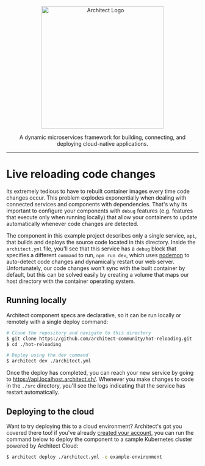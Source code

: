 <p align="center">
  <picture>
    <source media="(prefers-color-scheme: dark)" srcset="https://cdn.architect.io/logo/horizontal-inverted.png">
    <source media="(prefers-color-scheme: light)" srcset="https://cdn.architect.io/logo/horizontal.png">
    <img width="320" alt="Architect Logo" src="https://cdn.architect.io/logo/horizontal.png">
  </picture>
</p>

<p align="center">
  A dynamic microservices framework for building, connecting, and deploying cloud-native applications.
</p>

---

# Live reloading code changes

Its extremely tedious to have to rebuilt container images every time code changes occur. This problem explodes exponentially when dealing with connected services and components with dependencies. That's why its important to configure your components with `debug` features (e.g. features that execute only when running locally) that allow your containers to update automatically whenever code changes are detected.

The component in this example project describes only a single service, `api`, that builds and deploys the source code located in this directory. Inside the `architect.yml` file, you'll see that this service has a `debug` block that specifies a different `command` to run, `npm run dev`, which uses [nodemon](https://nodemon.io/) to auto-detect code changes and dynamically restart our web server. Unfortunately, our code changes won't sync with the built container by default, but this can be solved easily by creating a volume that maps our host directory with the container operating system.

## Running locally

Architect component specs are declarative, so it can be run locally or remotely with a single deploy command:

```sh
# Clone the repository and navigate to this directory
$ git clone https://github.com/architect-community/hot-reloading.git
$ cd ./hot-reloading

# Deploy using the dev command
$ architect dev ./architect.yml
```

Once the deploy has completed, you can reach your new service by going to https://api.localhost.architect.sh/. Whenever you make changes to code in the `./src` directory, you'll see the logs indicating that the service has restart automatically.

## Deploying to the cloud

Want to try deploying this to a cloud environment? Architect's got you covered there too! if you've already [created your account](https://cloud.architect.io/signup), you can run the command below to deploy the component to a sample Kubernetes cluster powered by Architect Cloud:

```sh
$ architect deploy ./architect.yml -e example-environment
```
